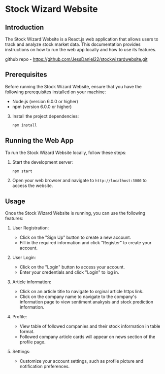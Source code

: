 # Stock Wizard Website

## Introduction
The Stock Wizard Website is a React.js web application that allows users to track and analyze stock market data. This documentation provides instructions on how to run the web app locally and how to use its features.

github repo - https://github.com/JessDaniel22/stockwizardwebsite.git

## Prerequisites
Before running the Stock Wizard Website, ensure that you have the following prerequisites installed on your machine:
- Node.js (version 6.0.0 or higher)
- npm (version 6.0.0 or higher)

3. Install the project dependencies:
    ```bash
    npm install
    ```

## Running the Web App
To run the Stock Wizard Website locally, follow these steps:

1. Start the development server:
    ```bash
    npm start
    ```

2. Open your web browser and navigate to `http://localhost:3000` to access the website.

## Usage
Once the Stock Wizard Website is running, you can use the following features:

1. User Registration:
    - Click on the "Sign Up" button to create a new account.
    - Fill in the required information and click "Register" to create your account.

2. User Login:
    - Click on the "Login" button to access your account.
    - Enter your credentials and click "Login" to log in.

3. Article information:
    - Click on an article title to navigate to orginal article https link.
    - Click on the company name to navigate to the company's information page to view sentiment anakysis and stock prediction information.

4. Profile:
    - View table of followed companies and their stock information in table format.
    - Followed company article cards will appear on news section of the profile page.

5. Settings:
    - Customize your account settings, such as profile picture and notification preferences.

